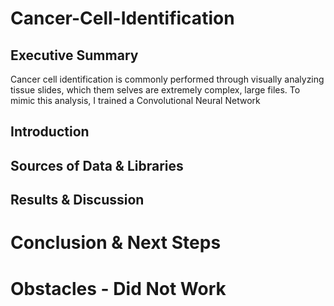 # Cancer-Cell-Identification

## Executive Summary
Cancer cell identification is commonly performed through visually analyzing tissue slides, which them selves are extremely complex, large files. To mimic this analysis, I trained a Convolutional Neural Network 


## Introduction


## Sources of Data & Libraries


## Results & Discussion


# Conclusion & Next Steps


# Obstacles - Did Not Work
